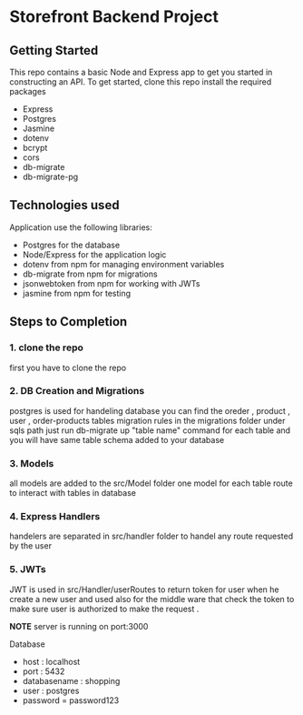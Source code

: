 # Storefront Backend Project

## Getting Started

This repo contains a basic Node and Express app to get you started in constructing an API. To get started, clone this repo install the required packages 
- Express
- Postgres
- Jasmine
- dotenv
- bcrypt
- cors
- db-migrate
- db-migrate-pg

## Technologies used
Application use the following libraries:
- Postgres for the database
- Node/Express for the application logic
- dotenv from npm for managing environment variables
- db-migrate from npm for migrations
- jsonwebtoken from npm for working with JWTs
- jasmine from npm for testing

## Steps to Completion

### 1. clone the repo

first you have to clone the repo 


### 2.  DB Creation and Migrations

postgres is used for handeling database you can find the oreder , product , user , order-products tables migration rules in the migrations folder under sqls path
just run db-migrate up "table name" command for each table and you will have same table schema added to your database  

### 3. Models

all models are added to the src/Model folder
one model for each table route to interact with tables in database

### 4. Express Handlers

handelers are separated in src/handler folder to handel any route requested by the user 

### 5. JWTs

JWT is used in src/Handler/userRoutes to return token for user when he create a new user and used also for the middle ware that check the token to make sure user is authorized to make the request .


**NOTE** 
server is running on port:3000 

Database
- host : localhost
- port : 5432
- databasename : shopping
- user : postgres
- password = password123

